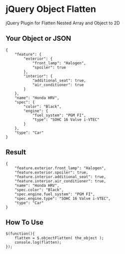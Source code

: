 # jQuery Object Flatten #
jQuery Plugin for Flatten Nested Array and Object to 2D

## Your Object or JSON ##
```
{
    "feature": {
        "exterior": {
            "front_lamp": "Halogen",
            "spoiler": true
        },
        "interior": {
            "additional_seat": true,
            "air_conditioner": true
        }
    },
    "name": "Honda HRV",
    "spec": {
        "color": "Black",
        "engine": {
            "fuel_system": "PGM FI",
            "type": "SOHC 16 Valve i-VTEC"
        }
    },
    "type": "Car"
}
```

## Result ##

```
{
    "feature.exterior.front_lamp": "Halogen",
    "feature.exterior.spoiler": true,
    "feature.interior.additional_seat": true,
    "feature.interior.air_conditioner": true,
    "name": "Honda HRV",
    "spec.color": "Black",
    "spec.engine.fuel_system": "PGM FI",
    "spec.engine.type": "SOHC 16 Valve i-VTEC",
    "type": "Car"
}
```

## How To Use ##
```
$(function(){
	flatten = $.objectFlatten( the_object );
	console.log(flatten);
});
```